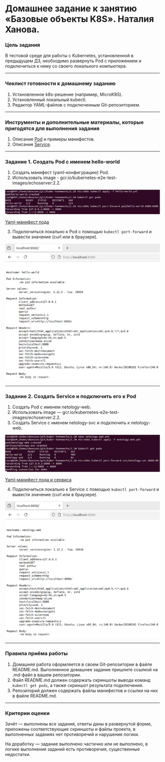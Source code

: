 # Домашнее задание к занятию «Базовые объекты K8S». Наталия Ханова.

### Цель задания

В тестовой среде для работы с Kubernetes, установленной в предыдущем ДЗ, необходимо развернуть Pod с приложением и подключиться к нему со своего локального компьютера. 

------

### Чеклист готовности к домашнему заданию

1. Установленное k8s-решение (например, MicroK8S).
2. Установленный локальный kubectl.
3. Редактор YAML-файлов с подключенным Git-репозиторием.

------

### Инструменты и дополнительные материалы, которые пригодятся для выполнения задания

1. Описание [Pod](https://kubernetes.io/docs/concepts/workloads/pods/) и примеры манифестов.
2. Описание [Service](https://kubernetes.io/docs/concepts/services-networking/service/).

------

### Задание 1. Создать Pod с именем hello-world

1. Создать манифест (yaml-конфигурацию) Pod.
2. Использовать image - gcr.io/kubernetes-e2e-test-images/echoserver:2.2.

![pod-create](https://github.com/NataliyaKh/kuber-homeworks/blob/main/1.2/pod-create.png)

[Yaml-манифест пода](https://github.com/NataliyaKh/kuber-homeworks/blob/main/1.2/hello-world.yml)

3. Подключиться локально к Pod с помощью `kubectl port-forward` и вывести значение (curl или в браузере).

![pod-info](https://github.com/NataliyaKh/kuber-homeworks/blob/main/1.2/pod-info.png)

------

### Задание 2. Создать Service и подключить его к Pod

1. Создать Pod с именем netology-web.
2. Использовать image — gcr.io/kubernetes-e2e-test-images/echoserver:2.2.
3. Создать Service с именем netology-svc и подключить к netology-web.

![pod-service](https://github.com/NataliyaKh/kuber-homeworks/blob/main/1.2/pod%26service-create.png)

[Yaml-манифест пода и сервиса](https://github.com/NataliyaKh/kuber-homeworks/blob/main/1.2/netology-web.yml)

4. Подключиться локально к Service с помощью `kubectl port-forward` и вывести значение (curl или в браузере).

![pod-service-info](https://github.com/NataliyaKh/kuber-homeworks/blob/main/1.2/pod%26service-info.png)

------

### Правила приёма работы

1. Домашняя работа оформляется в своем Git-репозитории в файле README.md. Выполненное домашнее задание пришлите ссылкой на .md-файл в вашем репозитории.
2. Файл README.md должен содержать скриншоты вывода команд `kubectl get pods`, а также скриншот результата подключения.
3. Репозиторий должен содержать файлы манифестов и ссылки на них в файле README.md.

------

### Критерии оценки
Зачёт — выполнены все задания, ответы даны в развернутой форме, приложены соответствующие скриншоты и файлы проекта, в выполненных заданиях нет противоречий и нарушения логики.

На доработку — задание выполнено частично или не выполнено, в логике выполнения заданий есть противоречия, существенные недостатки.
